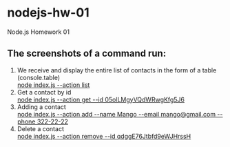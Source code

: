 # nodejs-hw-01

Node.js Homework 01

## The screenshots of a command run:

1. We receive and display the entire list of contacts in the form of a table
   (console.table) <br>[node index.js --action list](https://ibb.co/FqmPgRz)
2. Get a contact by id
   <br>[node index.js --action get --id 05olLMgyVQdWRwgKfg5J6](https://ibb.co/p1WpV1b)
3. Adding a contact
   <br>[node index.js --action add --name Mango --email mango@gmail.com --phone 322-22-22](https://ibb.co/6R1MgYj)
4. Delete a contact
   <br>[node index.js --action remove --id qdggE76Jtbfd9eWJHrssH](https://ibb.co/jfrpRCL)
